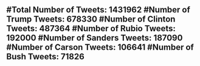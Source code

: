 #Total Number of Tweets: 1431962 
#Number of Trump Tweets: 678330
#Number of Clinton Tweets: 487364
#Number of Rubio Tweets: 192000
#Number of Sanders Tweets: 187090
#Number of Carson Tweets: 106641
#Number of Bush Tweets: 71826
---
